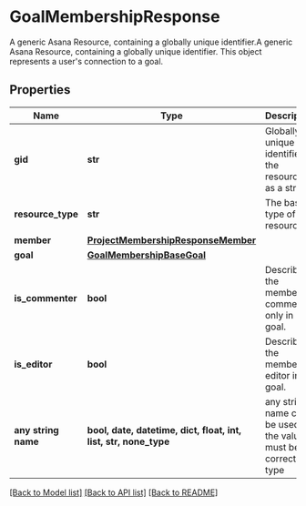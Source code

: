 # GoalMembershipResponse

A generic Asana Resource, containing a globally unique identifier.A generic Asana Resource, containing a globally unique identifier. This object represents a user's connection to a goal.

## Properties
Name | Type | Description | Notes
------------ | ------------- | ------------- | -------------
**gid** | **str** | Globally unique identifier of the resource, as a string. | [optional] [readonly] 
**resource_type** | **str** | The base type of this resource. | [optional] [readonly] 
**member** | [**ProjectMembershipResponseMember**](ProjectMembershipResponseMember.md) |  | [optional] 
**goal** | [**GoalMembershipBaseGoal**](GoalMembershipBaseGoal.md) |  | [optional] 
**is_commenter** | **bool** | Describes if the member is comment only in goal. | [optional] 
**is_editor** | **bool** | Describes if the member is editor in goal. | [optional] 
**any string name** | **bool, date, datetime, dict, float, int, list, str, none_type** | any string name can be used but the value must be the correct type | [optional]

[[Back to Model list]](../README.md#documentation-for-models) [[Back to API list]](../README.md#documentation-for-api-endpoints) [[Back to README]](../README.md)


